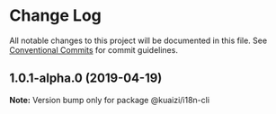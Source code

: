 # Change Log

All notable changes to this project will be documented in this file.
See [Conventional Commits](https://conventionalcommits.org) for commit guidelines.

## 1.0.1-alpha.0 (2019-04-19)

**Note:** Version bump only for package @kuaizi/i18n-cli
